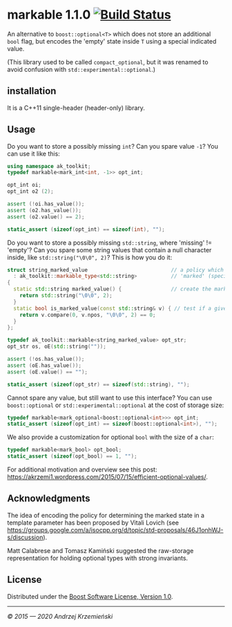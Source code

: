 # markable 1.1.0 [![Build Status](https://travis-ci.org/akrzemi1/markable.svg?branch=master)](https://travis-ci.org/akrzemi1/markable)

An alternative to `boost::optional<T>` which does not store an additional `bool` flag,
but encodes the 'empty' state inside `T` using a special indicated value.

(This library used to be called `compact_optional`, but it was renamed to avoid confusion with `std::experimental::optional`.)

## installation
It is a C++11 single-header (header-only) library.

## Usage

Do you want to store a possibly missing `int`? Can you spare value `-1`? You can use it like this:

```c++
using namespace ak_toolkit;
typedef markable<mark_int<int, -1>> opt_int;

opt_int oi;
opt_int o2 (2);

assert (!oi.has_value());
assert (o2.has_value());
assert (o2.value() == 2);

static_assert (sizeof(opt_int) == sizeof(int), "");
```

Do you want to store a possibly missing `std::string`, where 'missing' != 'empty'?
Can you spare some string values that contain a null character inside, like `std::string("\0\0", 2)`? This is how you do it:

```c++
struct string_marked_value                           // a policy which defines the representaioion of the
  : ak_toolkit::markable_type<std::string>           // 'marked' (special) std::string value
{               
  static std::string marked_value() {                // create the marked value
    return std::string("\0\0", 2);
  }
  static bool is_marked_value(const std::string& v) { // test if a given value is considered marked
    return v.compare(0, v.npos, "\0\0", 2) == 0;
  }
};

typedef ak_toolkit::markable<string_marked_value> opt_str;
opt_str os, oE(std::string(""));

assert (!os.has_value());
assert (oE.has_value());
assert (oE.value() == "");

static_assert (sizeof(opt_str) == sizeof(std::string), "");
```

Cannot spare any value, but still want to use this interface? You can use `boost::optional` or `std::experimental::optional` at the cost of storage size:

```c++
typedef markable<mark_optional<boost::optional<int>>> opt_int;
static_assert (sizeof(opt_int) == sizeof(boost::optional<int>), "");
```

We also provide a customization for optional `bool` with the size of a `char`:

```c++
typedef markable<mark_bool> opt_bool;
static_assert (sizeof(opt_bool) == 1, "");
```

For additional motivation and overview see this post: https://akrzemi1.wordpress.com/2015/07/15/efficient-optional-values/.

## Acknowledgments

The idea of encoding the policy for determining the marked state in a template parameter has been proposed by Vitali Lovich (see https://groups.google.com/a/isocpp.org/d/topic/std-proposals/46J1onhWJ-s/discussion).

Matt Calabrese and Tomasz Kami&#324;ski suggested the raw-storage representation for holding optional types with strong invariants.

## License
Distributed under the [Boost Software License, Version 1.0](http://www.boost.org/LICENSE_1_0.txt).


***

_&copy; 2015 &mdash; 2020 Andrzej Krzemie&#324;ski_
